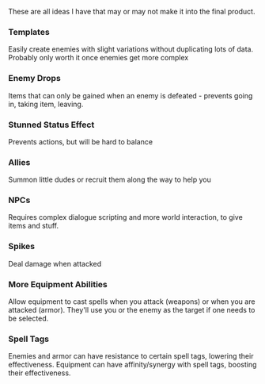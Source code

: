 These are all ideas I have that may or may not make it into the final product.

### Templates

Easily create enemies with slight variations without duplicating lots of data. Probably only worth it once enemies get more complex

### Enemy Drops

Items that can only be gained when an enemy is defeated - prevents going in, taking item, leaving.

### Stunned Status Effect

Prevents actions, but will be hard to balance

### Allies

Summon little dudes or recruit them along the way to help you

### NPCs

Requires complex dialogue scripting and more world interaction, to give items and stuff.

### Spikes

Deal damage when attacked

### More Equipment Abilities

Allow equipment to cast spells when you attack (weapons) or when you are attacked (armor). They'll use you or the enemy as the target if one needs to be selected.

### Spell Tags

Enemies and armor can have resistance to certain spell tags, lowering their effectiveness. Equipment can have affinity/synergy with spell tags, boosting their effectiveness.
